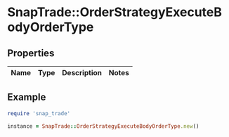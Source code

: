 # SnapTrade::OrderStrategyExecuteBodyOrderType

## Properties

| Name | Type | Description | Notes |
| ---- | ---- | ----------- | ----- |

## Example

```ruby
require 'snap_trade'

instance = SnapTrade::OrderStrategyExecuteBodyOrderType.new()
```

